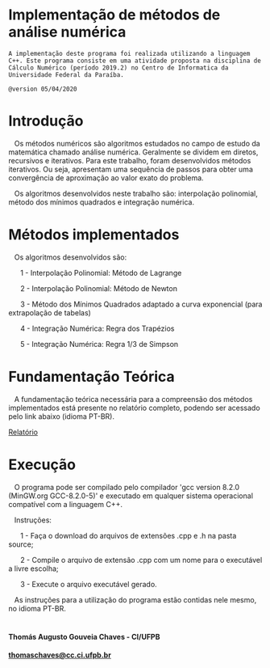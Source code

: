 # Implementação de métodos de análise numérica
    A implementação deste programa foi realizada utilizando a linguagem C++. Este programa consiste em uma atividade proposta na disciplina de Cálculo Numérico (período 2019.2) no Centro de Informatica da Universidade Federal da Paraíba.
    
    @version 05/04/2020   
        
 # Introdução
   Os métodos numéricos são algoritmos estudados no campo de estudo da matemática chamado análise numérica. Geralmente se dividem em diretos, recursivos e iterativos. Para este trabalho, foram desenvolvidos métodos iterativos. Ou seja, apresentam uma sequência de passos para obter uma convergência de aproximação ao valor exato do problema.
   
   Os algoritmos desenvolvidos neste trabalho são: interpolação polinomial, método dos mínimos quadrados e integração numérica.

 # Métodos implementados
   Os algoritmos desenvolvidos são:
   
      1 - Interpolação Polinomial: Método de Lagrange
      
      2 - Interpolação Polinomial: Método de Newton
      
      3 - Método dos Mínimos Quadrados adaptado a curva exponencial (para extrapolação de tabelas)
      
      4 - Integração Numérica: Regra dos Trapézios
      
      5 - Integração Numérica: Regra 1/3 de Simpson
      
 # Fundamentação Teórica
   A fundamentação teórica necessária para a compreensão dos métodos implementados está presente no relatório completo, podendo ser acessado pelo link abaixo (idioma PT-BR).
   
   [Relatório](https://docs.google.com/document/d/1WbbWKCKr5Jq7FHUmQ5aPXJaPm_R5hMgSMwWjPflTU3I)
   
# Execução
   O programa pode ser compilado pelo compilador 'gcc version 8.2.0 (MinGW.org GCC-8.2.0-5)' e executado em qualquer sistema operacional compatível com a linguagem C++.
   
   Instruções:
   
      1 - Faça o download do arquivos de extensões .cpp e .h na pasta source;
      
      2 - Compile o arquivo de extensão .cpp com um nome para o executável a livre escolha;
      
      3 - Execute o arquivo executável gerado.
      
   As instruções para a utilização do programa estão contidas nele mesmo, no idioma PT-BR.
   
#   
#### Thomás Augusto Gouveia Chaves - CI/UFPB
#### thomaschaves@cc.ci.ufpb.br
